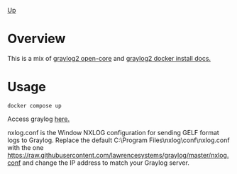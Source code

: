 [Up](../README.md)

# Overview

This is a mix of [graylog2 open-core](https://github.com/Graylog2/docker-compose/blob/main/open-core/docker-compose.yml) and [graylog2 docker install docs.](https://go2docs.graylog.org/5-0/downloading_and_installing_graylog/docker_installation.htm)

# Usage

```
docker compose up
```

Access graylog [here.](http://localhost:9000)

nxlog.conf is the Window NXLOG configuration for sending GELF format logs to Graylog. Replace the default C:\Program Files\nxlog\conf\nxlog.conf with the one https://raw.githubusercontent.com/lawrencesystems/graylog/master/nxlog.conf and change the IP address to match your Graylog server.
